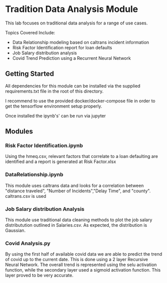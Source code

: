 # Tradition Data Analysis Module

This lab focuses on traditional data analysis for a range of use cases.

Topics Covered Include:

* Data Relationship modeling based on caltrans incident information
* Risk Factor Identification report for loan defaults
* Job Salary distribution analysis
* Covid Trend Prediction using a Recurrent Neural Network

## Getting Started

All dependencies for this module can be installed via the supplied requirements.txt file in the root of this directory.

I recommend to use the provided docker/docker-compose file in order to get the tensorflow environment setup properly.

Once installed the ipynb's' can be run via jupyter

## Modules

### Risk Factor Identification.ipynb

Using the hmeq.csv, relevant factors that correlate to a loan defaulting are identified and a report is generated at Risk Factor.xlsx

### DataRelationship.ipynb

This module uses caltrans data and looks for a correlation between "distance traveled", "Number of Incidents","Delay Time", and "county". caltrans.csv is used

### Job Salary distribution Analysis

This module use traditional data cleaning methods to plot the job salary distributution outlined in Salaries.csv. As expected, the distribution is Gaussian.

### Covid Analysis.py

By using the first half of available covid data we are able to predict the trend of covid up to the current date. This is done using a 2 layer Recursive Neural Network. The overall trend is represented using the selu activation function, while the secondary layer used a sigmoid activation function. This layer proved to be very accurate.
